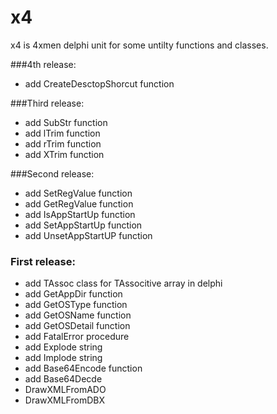 # x4
x4 is 4xmen delphi unit for some untilty functions and classes.

###4th release:
- add CreateDesctopShorcut function

###Third release:
- add SubStr function
- add lTrim function
- add rTrim function
- add XTrim	function

###Second release:
- add SetRegValue function 
- add GetRegValue function 
- add IsAppStartUp function 
- add SetAppStartUp function 
- add UnsetAppStartUP function 

### First release:
- add TAssoc class for TAssocitive array in delphi
- add GetAppDir function
- add GetOSType function
- add GetOSName function 
- add GetOSDetail function 
- add FatalError procedure 
- add Explode string
- add Implode string
- add Base64Encode function
- add Base64Decde
- DrawXMLFromADO
- DrawXMLFromDBX

